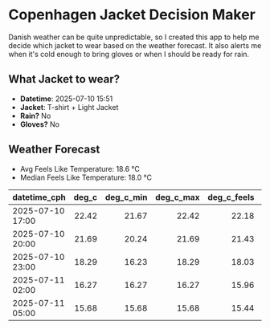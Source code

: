 
# Copenhagen Jacket Decision Maker

Danish weather can be quite unpredictable, so I created this app to help me decide which jacket to wear based on the weather forecast. 
It also alerts me when it's cold enough to bring gloves or when I should be ready for rain.

## What Jacket to wear?

- **Datetime**: 2025-07-10 15:51
- **Jacket**: T-shirt + Light Jacket
- **Rain?** No
- **Gloves?** No

## Weather Forecast
- Avg Feels Like Temperature: 18.6 °C
- Median Feels Like Temperature: 18.0 °C

| datetime_cph     |   deg_c |   deg_c_min |   deg_c_max |   deg_c_feels | weather   | wind   | rain   |
|:-----------------|--------:|------------:|------------:|--------------:|:----------|:-------|:-------|
| 2025-07-10 17:00 |   22.42 |       21.67 |       22.42 |         22.18 | Clear     | Low    | None   |
| 2025-07-10 20:00 |   21.69 |       20.24 |       21.69 |         21.43 | Clear     | Low    | None   |
| 2025-07-10 23:00 |   18.29 |       16.23 |       18.29 |         18.03 | Clear     | Low    | None   |
| 2025-07-11 02:00 |   16.27 |       16.27 |       16.27 |         15.96 | Clouds    | Low    | None   |
| 2025-07-11 05:00 |   15.68 |       15.68 |       15.68 |         15.44 | Clouds    | High   | None   |
        
